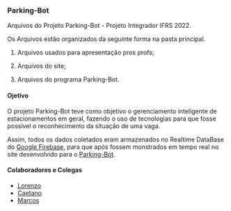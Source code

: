 ### Parking-Bot
Arquivos do Projeto Parking-Bot - Projeto Integrador IFRS 2022.

Os Arquivos estão organizados da seguinte forma na pasta principal.

1. Arquivos usados para apresentação pros profs;

2. Arquivos do site;
    
3. Arquivos do programa Parking-Bot.

 #### Ojetivo   
O projeto Parking-Bot teve como objetivo o gerenciamento inteligente de estacionamentos em geral, fazendo o uso de tecnologias para que fosse possível o reconhecimento da situação de uma vaga. 

Assim, todos os dados coletados eram armazenados no Realtime DataBase do [Google Firebase](https://firebase.google.com/), para que após fossem monstrados em tempo real no site desenvolvido para o [Parking-Bot](https://parkingbot.netlify.app/).

#### Colaboradores e Colegas
  - [Lorenzo](https://github.com/LorenzoAntonello1)
  - [Caetano](https://nãosei/)
  - [Marcos](https://nãosei/)	
